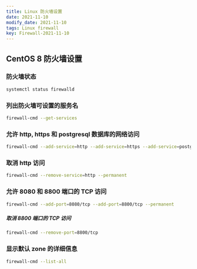 ```yaml
---
title: Linux 防火墙设置
date: 2021-11-10
modify_date: 2021-11-10
tags: Linux firewall
key: Firewall-2021-11-10
---
```


## CentOS 8 防火墙设置

### 防火墙状态

```bash
systemctl status firewalld
```

### 列出防火墙可设置的服务名

```bash
firewall-cmd --get-services
```

<!--more -->

### 允许 http, https 和 postgresql 数据库的网络访问

```bash
firewall-cmd --add-service=http --add-service=https --add-service=postgresql --permanent
```

### 取消 http 访问

```bash
firewall-cmd --remove-service=http --permanent
```

### 允许 8080 和 8800 端口的 TCP 访问

```bash
firewall-cmd --add-port=8080/tcp --add-port=8800/tcp --permanent
```

##### 取消 8800 端口的 TCP 访问

```bash
firewall-cmd --remove-port=8800/tcp
```

### 显示默认 zone 的详细信息

```bash
firewall-cmd --list-all
```
